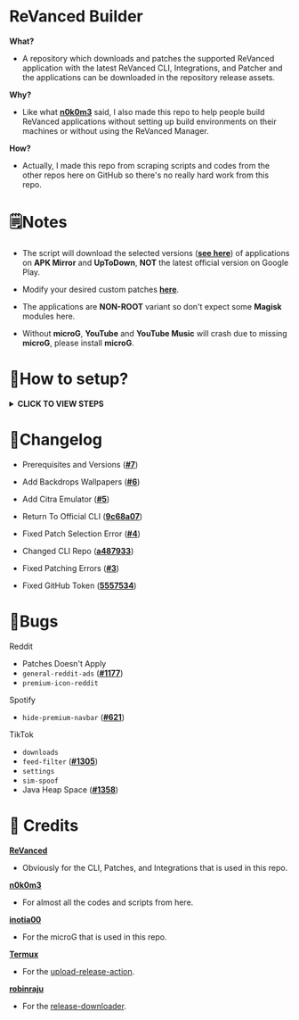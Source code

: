 # ReVanced Builder

**What?**
- A repository which downloads and patches the supported ReVanced application with the latest ReVanced CLI, Integrations, and Patcher and the applications can be downloaded in the repository release assets.

**Why?**
- Like what [**n0k0m3**](https://github.com/n0k0m3) said, I also made this repo to help people build ReVanced applications without setting up build environments on their machines or without using the ReVanced Manager.

**How?**
- Actually, I made this repo from scraping scripts and codes from the other repos here on GitHub so there's no really hard work from this repo.

# 🗒️Notes
- The script will download the selected versions ([**see here**](/revanced/assets/versions)) of applications on **APK Mirror** and **UpToDown**, **NOT** the latest official version on Google Play.

- Modify your desired custom patches [**here**](revanced/assets/patches).

- The applications are **NON-ROOT** variant so don't expect some **Magisk** modules here.

- Without **microG**, **YouTube** and **YouTube Music** will crash due to missing **microG**, please install **microG**.

# 🤔How to setup?
<details><summary><b>CLICK TO VIEW STEPS</b></summary>

#### Step 1.
Make sure you have a GitHub account, you can just [**create**](https://github.com/signup) or [**login**](https://github.com/login) your GitHub account to continue.

---

#### Step 2.
After you logged in your account, fork this repo by clicking this [**link**](https://github.com/SCPF-Archive/repo.1/fork).

---

#### Step 3
Go to `Actions` tab.

![Actions Tab](https://add.pics/images/2022/12/29/IMG_20221229_213615.jpeg)

---

#### Step 4
Click the `All workflows`.

![All Workflows](https://add.pics/images/2022/12/29/IMG_20221229_213911.jpeg)

---

#### Step 5
Click the `Release Latest`.

![Release Latest](https://add.pics/images/2022/12/29/IMG_20221229_214041.jpeg)

---

#### Step 6
Click the `Run workflow`.

![Run Workflow](https://add.pics/images/2022/12/29/IMG_20221229_214624.jpeg)

> Note: You can also check the `Archive Packages` checkbox to release the builds as a compressed `.7z` archive file.

---

#### Step 7
Download the built apps in the releases.

</details>

# 📝Changelog
- Prerequisites and Versions ([**#7**](https://github.com/SCPF-Archive/repo.1/pull/7))

- Add Backdrops Wallpapers ([**#6**](https://github.com/SCPF-Archive/repo.1/pull/6))

- Add Citra Emulator ([**#5**](https://github.com/SCPF-Archive/repo.1/pull/5))

- Return To Official CLI ([**9c68a07**](https://github.com/SCPF-Archive/repo.1/commit/9c68a07fcba836bc06ca74bee36a1fea15f025c0))

- Fixed Patch Selection Error ([**#4**](https://github.com/SCPF-Archive/repo.1/pull/4))

- Changed CLI Repo ([**a487933**](https://github.com/SCPF-Archive/repo.1/commit/a4879331c420fc28e4c1a7a55c83f0461a68e8fa))

- Fixed Patching Errors ([**#3**](https://github.com/SCPF-Archive/repo.1/pull/3))

- Fixed GitHub Token ([**5557534**](https://github.com/SCPF-Archive/repo.1/commit/55575344eba08c2c897c3b5e6675ea098645bc68))

# 🐞Bugs
Reddit
- Patches Doesn't Apply
- `general-reddit-ads` ([**#1177**](https://github.com/revanced/revanced-patches/issues/1177))
- `premium-icon-reddit`

Spotify
- `hide-premium-navbar` ([**#621**](https://github.com/revanced/revanced-patches/issues/621))

TikTok
- `downloads`
- `feed-filter` ([**#1305**](https://github.com/revanced/revanced-patches/issues/1305))
- `settings`
- `sim-spoof`
- Java Heap Space ([**#1358**](https://github.com/revanced/revanced-patches/issues/1358))

# 🖤 Credits
[**ReVanced**](https://github.com/revanced)
- Obviously for the CLI, Patches, and Integrations that is used in this repo.

[**n0k0m3**](https://github.com/n0k0m3)
- For almost all the codes and scripts from here.

[**inotia00**](https://github.com/inotia00)
- For the microG that is used in this repo.

[**Termux**](https://github.com/termux)
- For the [upload-release-action](https://github.com/termux/upload-release-action).

[**robinraju**](https://github.com/robinraju)
- For the [release-downloader](https://github.com/robinraju/release-downloader).
